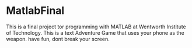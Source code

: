# MatlabFinal
This is a final project tor programming with MATLAB at Wentworth Institute of Technology.
This is a text Adventure Game that uses your phone as the weapon.
have fun, dont break your screen.

